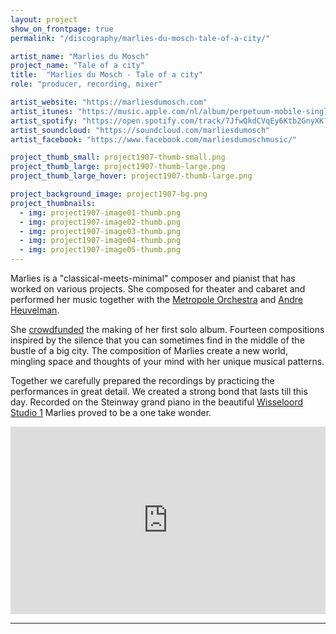```yaml
---
layout: project
show_on_frontpage: true
permalink: "/discography/marlies-du-mosch-tale-of-a-city/"

artist_name: "Marlies du Mosch"
project_name: "Tale of a city"
title:  "Marlies du Mosch - Tale of a city"
role: "producer, recording, mixer"

artist_website: "https://marliesdumosch.com"
artist_itunes: "https://music.apple.com/nl/album/perpetuum-mobile-single/1502474478?l=en"
artist_spotify: "https://open.spotify.com/track/7JfwQkdCVqEy6Ktb2GnyXK?si=w6Nm04wKTRi0-ZQ8AIo8lQ"
artist_soundcloud: "https://soundcloud.com/marliesdumosch"
artist_facebook: "https://www.facebook.com/marliesdumoschmusic/"

project_thumb_small: project1907-thumb-small.png
project_thumb_large: project1907-thumb-large.png
project_thumb_large_hover: project1907-thumb-large.png

project_background_image: project1907-bg.png
project_thumbnails:
  - img: project1907-image01-thumb.png
  - img: project1907-image02-thumb.png
  - img: project1907-image03-thumb.png
  - img: project1907-image04-thumb.png
  - img: project1907-image05-thumb.png
---
```


Marlies is a "classical-meets-minimal" composer and pianist that has worked on various projects. She composed for theater and cabaret and performed her music together with the [Metropole Orchestra](https://www.mo.nl/) and [Andre Heuvelman](https://marliesdumosch.com/enchantement/).

She [crowdfunded](https://www.voordekunst.nl/projecten/8502-marlies-du-mosch-tale-of-a-city-1) the making of her first solo album. Fourteen compositions inspired by the silence that you can sometimes find in the middle of the bustle of a big city.
The composition of Marlies create a new world, mingling space and thoughts of your mind with her unique musical patterns.

Together we carefully prepared the recordings by practicing the performances in great detail. We created a strong bond that lasts till this day. Recorded on the Steinway grand piano in the beautiful [Wisseloord Studio 1](https://www.wisseloord.org/studios/studio-1/) Marlies proved to be a one take wonder.


<iframe src="https://open.spotify.com/embed/album/1TaVqHdSDXsdUQ7BBF99YV" width="100%" height="300" frameborder="0" allowtransparency="true" allow="encrypted-media"></iframe>

---
